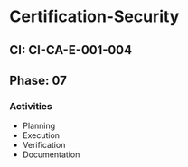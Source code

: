 # Certification-Security

## CI: CI-CA-E-001-004
## Phase: 07

### Activities
- Planning
- Execution
- Verification
- Documentation
